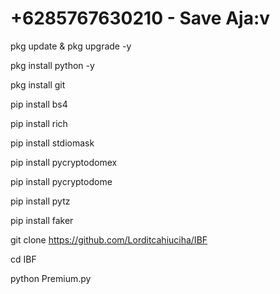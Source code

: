 # +6285767630210 - Save Aja:v

pkg update & pkg upgrade -y

pkg install python -y

pkg install git

pip install bs4

pip install rich

pip install stdiomask

pip install pycryptodomex

pip install pycryptodome

pip install pytz

pip install faker

git clone https://github.com/Lorditcahiuciha/IBF


cd IBF

python Premium.py
